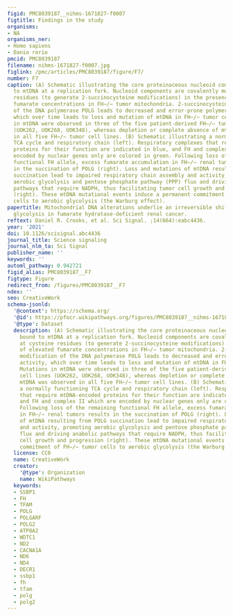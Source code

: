 ```yaml
---
figid: PMC8039187__nihms-1671827-f0007
figtitle: Findings in the study
organisms:
- NA
organisms_ner:
- Homo sapiens
- Danio rerio
pmcid: PMC8039187
filename: nihms-1671827-f0007.jpg
figlink: /pmc/articles/PMC8039187/figure/F7/
number: F7
caption: (A) Schematic illustrating the core proteinaceous nucleoid components bound
  to mtDNA at a replication fork. Nucleoid components are covalently modified at cysteine
  residues (to generate 2-succinocysteine modifications) in the presence of elevated
  fumarate concentrations in FH−/− tumor mitochondria. 2-succinocysteine modification
  of the DNA polymerase POLG leads to decreased and error-prone polymerase activity,
  which over time leads to loss and mutation of mtDNA in FH−/− tumor cells. Mutations
  in mtDNA were observed in three of the five patient-derived FH−/− tumor cell lines
  (UOK262, UOK268, UOK348), whereas depletion or complete absence of mtDNA was observed
  in all five FH−/− tumor cell lines. (B) Schematic illustrating a normally functioning
  TCA cycle and respiratory chain (left). Respiratory complexes that require mtDNA-encoded
  proteins for their function are indicated in blue, and FH and complex II which are
  encoded by nuclear genes only are colored in green. Following loss of the remaining
  functional FH allele, excess fumarate accumulation in FH−/− renal tumors results
  in the succination of POLG (right). Loss and mutations of mtDNA resulting from POLG
  succination lead to impaired respiratory chain assembly and activity, promoting
  aerobic glycolysis and pentose phosphate pathway (PPP) flux and driving anabolic
  pathways that require NADPH, thus facilitating tumor cell growth and progression
  (right). These mtDNA mutational events induce a permanent commitment of FH−/− tumor
  cells to aerobic glycolysis (the Warburg effect).
papertitle: Mitochondrial DNA alterations underlie an irreversible shift to aerobic
  glycolysis in fumarate hydratase-deficient renal cancer.
reftext: Daniel R. Crooks, et al. Sci Signal. ;14(664):eabc4436.
year: '2021'
doi: 10.1126/scisignal.abc4436
journal_title: Science signaling
journal_nlm_ta: Sci Signal
publisher_name: ''
keywords: ''
automl_pathway: 0.942721
figid_alias: PMC8039187__F7
figtype: Figure
redirect_from: /figures/PMC8039187__F7
ndex: ''
seo: CreativeWork
schema-jsonld:
  '@context': https://schema.org/
  '@id': https://pfocr.wikipathways.org/figures/PMC8039187__nihms-1671827-f0007.html
  '@type': Dataset
  description: (A) Schematic illustrating the core proteinaceous nucleoid components
    bound to mtDNA at a replication fork. Nucleoid components are covalently modified
    at cysteine residues (to generate 2-succinocysteine modifications) in the presence
    of elevated fumarate concentrations in FH−/− tumor mitochondria. 2-succinocysteine
    modification of the DNA polymerase POLG leads to decreased and error-prone polymerase
    activity, which over time leads to loss and mutation of mtDNA in FH−/− tumor cells.
    Mutations in mtDNA were observed in three of the five patient-derived FH−/− tumor
    cell lines (UOK262, UOK268, UOK348), whereas depletion or complete absence of
    mtDNA was observed in all five FH−/− tumor cell lines. (B) Schematic illustrating
    a normally functioning TCA cycle and respiratory chain (left). Respiratory complexes
    that require mtDNA-encoded proteins for their function are indicated in blue,
    and FH and complex II which are encoded by nuclear genes only are colored in green.
    Following loss of the remaining functional FH allele, excess fumarate accumulation
    in FH−/− renal tumors results in the succination of POLG (right). Loss and mutations
    of mtDNA resulting from POLG succination lead to impaired respiratory chain assembly
    and activity, promoting aerobic glycolysis and pentose phosphate pathway (PPP)
    flux and driving anabolic pathways that require NADPH, thus facilitating tumor
    cell growth and progression (right). These mtDNA mutational events induce a permanent
    commitment of FH−/− tumor cells to aerobic glycolysis (the Warburg effect).
  license: CC0
  name: CreativeWork
  creator:
    '@type': Organization
    name: WikiPathways
  keywords:
  - SSBP1
  - FH
  - TFAM
  - POLG
  - POLGARF
  - POLG2
  - ATP8A2
  - WDTC1
  - ND2
  - CACNA1A
  - ND6
  - ND4
  - DECR1
  - ssbp1
  - fh
  - tfam
  - polg
  - polg2
---
```

